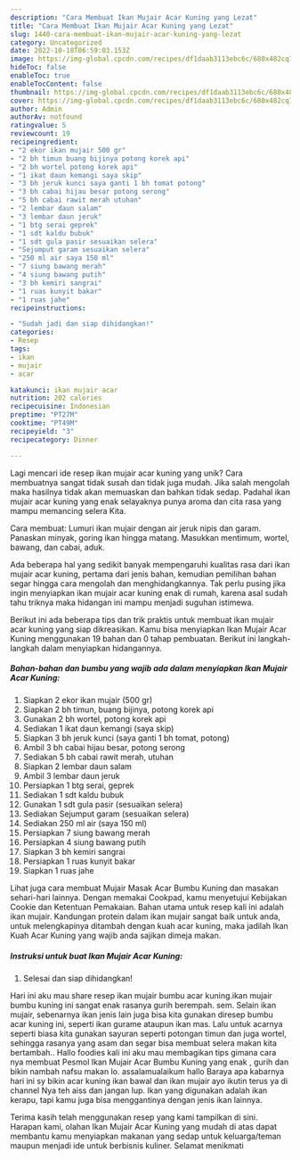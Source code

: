 ```yaml
---
description: "Cara Membuat Ikan Mujair Acar Kuning yang Lezat"
title: "Cara Membuat Ikan Mujair Acar Kuning yang Lezat"
slug: 1440-cara-membuat-ikan-mujair-acar-kuning-yang-lezat
category: Uncategorized
date: 2022-10-18T06:59:03.153Z
image: https://img-global.cpcdn.com/recipes/df1daab3113ebc6c/680x482cq70/ikan-mujair-acar-kuning-foto-resep-utama.jpg
hideToc: false
enableToc: true
enableTocContent: false
thumbnail: https://img-global.cpcdn.com/recipes/df1daab3113ebc6c/680x482cq70/ikan-mujair-acar-kuning-foto-resep-utama.jpg
cover: https://img-global.cpcdn.com/recipes/df1daab3113ebc6c/680x482cq70/ikan-mujair-acar-kuning-foto-resep-utama.jpg
author: Admin
authorAv: notfound
ratingvalue: 5
reviewcount: 19
recipeingredient:
- "2 ekor ikan mujair 500 gr"
- "2 bh timun buang bijinya potong korek api"
- "2 bh wortel potong korek api"
- "1 ikat daun kemangi saya skip"
- "3 bh jeruk kunci saya ganti 1 bh tomat potong"
- "3 bh cabai hijau besar potong serong"
- "5 bh cabai rawit merah utuhan"
- "2 lembar daun salam"
- "3 lembar daun jeruk"
- "1 btg serai geprek"
- "1 sdt kaldu bubuk"
- "1 sdt gula pasir sesuaikan selera"
- "Sejumput garam sesuaikan selera"
- "250 ml air saya 150 ml"
- "7 siung bawang merah"
- "4 siung bawang putih"
- "3 bh kemiri sangrai"
- "1 ruas kunyit bakar"
- "1 ruas jahe"
recipeinstructions:

- "Sudah jadi dan siap dihidangkan!"
categories:
- Resep
tags:
- ikan
- mujair
- acar

katakunci: ikan mujair acar 
nutrition: 202 calories
recipecuisine: Indonesian
preptime: "PT27M"
cooktime: "PT49M"
recipeyield: "3"
recipecategory: Dinner

---
```





Lagi mencari ide resep ikan mujair acar kuning yang unik? Cara membuatnya sangat tidak susah dan tidak juga mudah. Jika salah mengolah maka hasilnya tidak akan memuaskan dan bahkan tidak sedap. Padahal ikan mujair acar kuning yang enak selayaknya punya aroma dan cita rasa yang mampu memancing selera Kita.





Cara membuat: Lumuri ikan mujair dengan air jeruk nipis dan garam. Panaskan minyak, goring ikan hingga matang. Masukkan mentimum, wortel, bawang, dan cabai, aduk.

Ada beberapa hal yang sedikit banyak mempengaruhi kualitas rasa dari ikan mujair acar kuning, pertama dari jenis bahan, kemudian pemilihan bahan segar hingga cara mengolah dan menghidangkannya. Tak perlu pusing jika ingin menyiapkan ikan mujair acar kuning enak di rumah, karena asal sudah tahu triknya maka hidangan ini mampu menjadi suguhan istimewa.






Berikut ini ada beberapa tips dan trik praktis untuk membuat ikan mujair acar kuning yang siap dikreasikan. Kamu bisa menyiapkan Ikan Mujair Acar Kuning menggunakan 19 bahan dan 0 tahap pembuatan. Berikut ini langkah-langkah dalam menyiapkan hidangannya.

<!--inarticleads1-->

##### Bahan-bahan dan bumbu yang wajib ada dalam menyiapkan Ikan Mujair Acar Kuning:

1. Siapkan 2 ekor ikan mujair (500 gr)
1. Siapkan 2 bh timun, buang bijinya, potong korek api
1. Gunakan 2 bh wortel, potong korek api
1. Sediakan 1 ikat daun kemangi (saya skip)
1. Siapkan 3 bh jeruk kunci (saya ganti 1 bh tomat, potong)
1. Ambil 3 bh cabai hijau besar, potong serong
1. Sediakan 5 bh cabai rawit merah, utuhan
1. Siapkan 2 lembar daun salam
1. Ambil 3 lembar daun jeruk
1. Persiapkan 1 btg serai, geprek
1. Sediakan 1 sdt kaldu bubuk
1. Gunakan 1 sdt gula pasir (sesuaikan selera)
1. Sediakan Sejumput garam (sesuaikan selera)
1. Sediakan 250 ml air (saya 150 ml)
1. Persiapkan 7 siung bawang merah
1. Persiapkan 4 siung bawang putih
1. Siapkan 3 bh kemiri sangrai
1. Persiapkan 1 ruas kunyit bakar
1. Siapkan 1 ruas jahe


Lihat juga cara membuat Mujair Masak Acar Bumbu Kuning dan masakan sehari-hari lainnya. Dengan memakai Cookpad, kamu menyetujui Kebijakan Cookie dan Ketentuan Pemakaian. Bahan utama untuk resep kali ini adalah ikan mujair. Kandungan protein dalam ikan mujair sangat baik untuk anda, untuk melengkapinya ditambah dengan kuah acar kuning, maka jadilah Ikan Kuah Acar Kuning yang wajib anda sajikan dimeja makan. 

<!--inarticleads2-->

##### Instruksi untuk buat Ikan Mujair Acar Kuning:


1. Selesai dan siap dihidangkan!

Hari ini aku mau share resep ikan mujair bumbu acar kuning.ikan mujair bumbu kuning ini sangat enak rasanya gurih berempah. sem. Selain ikan mujair, sebenarnya ikan jenis lain juga bisa kita gunakan diresep bumbu acar kuning ini, seperti ikan gurame ataupun ikan mas. Lalu untuk acarnya seperti biasa kita gunakan sayuran seperti potongan timun dan juga wortel, sehingga rasanya yang asam dan segar bisa membuat selera makan kita bertambah.. Hallo foodies kali ini aku mau membagikan tips gimana cara nya membuat Pesmol Ikan Mujair Acar Bumbu Kuning yang enak , gurih dan bikin nambah nafsu makan lo. assalamualaikum hallo Baraya apa kabarnya hari ini sy bikin acar kuning ikan bawal dan ikan mujair ayo ikutin terus ya di channel Nya teh aiss dan jangan lup. Ikan yang digunakan adalah ikan kerapu, tapi kamu juga bisa menggantinya dengan jenis ikan lainnya. 

Terima kasih telah menggunakan resep yang kami tampilkan di sini. Harapan kami, olahan Ikan Mujair Acar Kuning yang mudah di atas dapat membantu kamu menyiapkan makanan yang sedap untuk keluarga/teman maupun menjadi ide untuk berbisnis kuliner. Selamat menikmati
